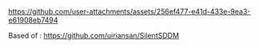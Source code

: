 https://github.com/user-attachments/assets/256ef477-e41d-433e-9ea3-e61908eb7494


Based of : https://github.com/uiriansan/SilentSDDM
